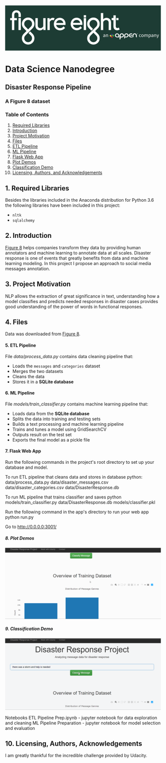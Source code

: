 ![fig8](https://github.com/sousablde/Disaster-Response-Pipeline/blob/master/f8logo.PNG)

# Data Science Nanodegree
## Disaster Response Pipeline
### A Figure 8 dataset


### Table of Contents

1. [Required Libraries](#libraries)
2. [Introduction](#introduction)
3. [Project Motivation](#motivation)
4. [Files](#files)
5. [ETL Pipeline](#ETL)
6. [ML Pipeline](#ML)
7. [Flask Web App](#Flask)
8. [Plot Demos](#demo1)
9. [Classification Demo](#demo2)
10. [Licensing, Authors, and Acknowledgements](#licensing)


## 1. Required Libraries <a name="libraries"></a>
Besides the libraries included in the Anaconda distribution for Python 3.6 the following libraries have been included in this project:
* `nltk` 
* `sqlalchemy` 


## 2. Introduction <a name="introduction"></a>
[Figure 8](https://www.figure-eight.com/) helps companies transform they data by providing human annotators and machine learning to annotate data at all scales.
Disaster response is one of events that greatly benefits from data and machine learning modeling. In this project I propose an approach to social media messages annotation.


## 3. Project Motivation <a name="motivation"></a>
NLP allows the extraction of great significance in text, understanding how a model classifies and predicts needed responses in disaster cases provides good understanding of the power of words in functional responses.


## 4. Files <a name="files"></a>
Data was downloaded from [Figure 8](https://www.figure-eight.com/dataset/combined-disaster-response-data/).

#### 5. ETL Pipeline <a name="ETL"></a>

File _data/process_data.py_ contains data cleaning pipeline that:

- Loads the `messages` and `categories` dataset
- Merges the two datasets
- Cleans the data
- Stores it in a **SQLite database**

#### 6. ML Pipeline <a name="ML"></a>

File _models/train_classifier.py_ contains machine learning pipeline that:

- Loads data from the **SQLite database**
- Splits the data into training and testing sets
- Builds a text processing and machine learning pipeline
- Trains and tunes a model using GridSearchCV
- Outputs result on the test set
- Exports the final model as a pickle file

#### 7. Flask Web App <a name="Flask"></a>

Run the following commands in the project's root directory to set up your database and model.

To run ETL pipeline that cleans data and stores in database python:
data/process_data.py data/disaster_messages.csv data/disaster_categories.csv data/DisasterResponse.db 

To run ML pipeline that trains classifier and saves python 
models/train_classifier.py data/DisasterResponse.db models/classifier.pkl 

Run the following command in the app's directory to run your web app 
python run.py

Go to http://0.0.0.0:3001/

##### 8. Plot Demos <a name="demo1"></a>
![Plot demos](https://github.com/sousablde/Disaster-Response-Pipeline/blob/master/plots_demo.gif)

##### 9. Classification Demo <a name="demo2"></a>
![Classification demos](https://github.com/sousablde/Disaster-Response-Pipeline/blob/master/classification_demo.gif)


Notebooks
ETL Pipeline Prep.ipynb - jupyter notebook for data exploration and cleaning
ML Pipeline Preparation - jupyter notebook for model selection and evaluation



## 10. Licensing, Authors, Acknowledgements<a name="licensing"></a>
I am greatly thankful for the incredible challenge provided by Udacity.